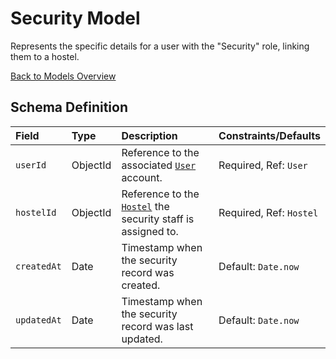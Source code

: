 # Security Model

Represents the specific details for a user with the "Security" role, linking them to a hostel.

[Back to Models Overview](README.md)

## Schema Definition

| Field       | Type     | Description                                                               | Constraints/Defaults    |
| :---------- | :------- | :------------------------------------------------------------------------ | :---------------------- |
| `userId`    | ObjectId | Reference to the associated [`User`](User.md) account.                    | Required, Ref: `User`   |
| `hostelId`  | ObjectId | Reference to the [`Hostel`](Hostel.md) the security staff is assigned to. | Required, Ref: `Hostel` |
| `createdAt` | Date     | Timestamp when the security record was created.                           | Default: `Date.now`     |
| `updatedAt` | Date     | Timestamp when the security record was last updated.                      | Default: `Date.now`     |

